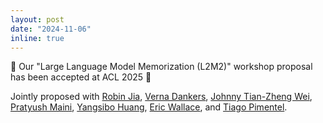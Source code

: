 ```yaml
---
layout: post
date: "2024-11-06"
inline: true
---
```



🌟 Our "Large Language Model Memorization (L2M2)" workshop proposal has been accepted at ACL 2025 🎉

Jointly proposed with [Robin Jia](https://x.com/robinomial), [Verna Dankers](https://x.com/vernadankers), [Johnny Tian-Zheng Wei](https://x.com/johntzwei), [Pratyush Maini](https://x.com/pratyushmaini), [Yangsibo Huang](https://x.com/YangsiboHuang), [Eric Wallace](https://x.com/Eric_Wallace_), and [Tiago Pimentel](https://x.com/tpimentelms).



